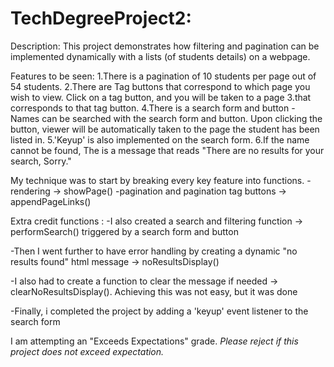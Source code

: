 # TechDegreeProject2:


Description:
This project demonstrates how filtering and pagination can be implemented dynamically with a lists (of students details)
on a webpage.

Features to be seen:
1.There is a pagination of 10 students per page out of 54 students.
2.There are Tag buttons that correspond to which page you wish to view.  Click on a tag button, and you will be taken to a page
3.that corresponds to that tag button.
4.There is a search form and button - Names can be searched with the search form and button.  Upon clicking the button,
viewer will be automatically taken to the page the student has been listed in.
5.'Keyup' is also implemented on the search form.
6.If the name cannot be found, The is a message that reads "There are no results for your search, Sorry."

My technique was to start by breaking every key feature into functions.
-rendering -> showPage()
-pagination and pagination tag buttons -> appendPageLinks()

Extra credit functions :
-I also created a search and filtering function -> performSearch() triggered by a search form and button

-Then I went further to have error handling by creating a dynamic "no results found" html message -> noResultsDisplay()

-I also had to create a function to clear the message if needed -> clearNoResultsDisplay().  Achieving this was not easy, but it was done

-Finally, i completed the project by adding a 'keyup' event listener to the search form 

I am attempting an "Exceeds Expectations" grade.
*Please reject if this project does not exceed expectation.*

